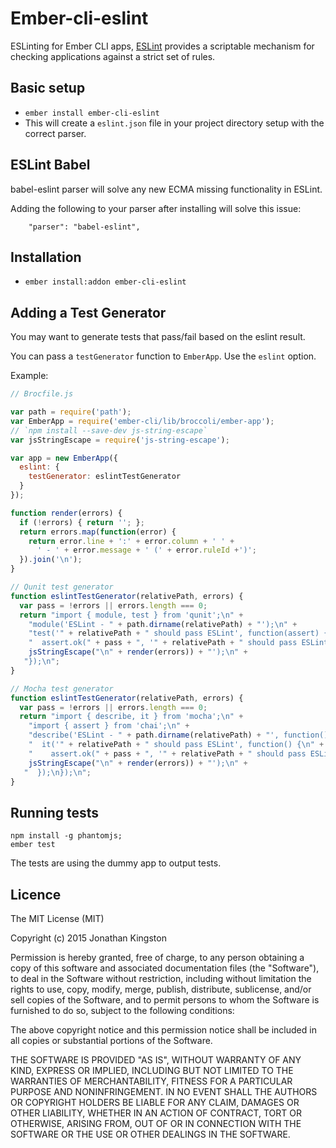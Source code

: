 # Ember-cli-eslint

ESLinting for Ember CLI apps, [ESLint](http://eslint.org/) provides a scriptable mechanism for checking applications against a strict set of rules.

## Basic setup

* `ember install ember-cli-eslint`
* This will create a `eslint.json` file in your project directory setup with the correct parser.

## ESLint Babel

babel-eslint parser will solve any new ECMA missing functionality in ESLint.

Adding the following to your parser after installing will solve this issue:
```
    "parser": "babel-eslint",
```

## Installation

* `ember install:addon ember-cli-eslint`

## Adding a Test Generator

You may want to generate tests that pass/fail based on the eslint result.

You can pass a `testGenerator` function to `EmberApp`. Use the `eslint` option.

Example:

```javascript
// Brocfile.js

var path = require('path');
var EmberApp = require('ember-cli/lib/broccoli/ember-app');
// `npm install --save-dev js-string-escape`
var jsStringEscape = require('js-string-escape');

var app = new EmberApp({
  eslint: {
    testGenerator: eslintTestGenerator
  }
});

function render(errors) {
  if (!errors) { return ''; };
  return errors.map(function(error) {
    return error.line + ':' + error.column + ' ' +
      ' - ' + error.message + ' (' + error.ruleId +')';
  }).join('\n');
}

// Qunit test generator
function eslintTestGenerator(relativePath, errors) {
  var pass = !errors || errors.length === 0;
  return "import { module, test } from 'qunit';\n" +
    "module('ESLint - " + path.dirname(relativePath) + "');\n" +
    "test('" + relativePath + " should pass ESLint', function(assert) {\n" +
    "  assert.ok(" + pass + ", '" + relativePath + " should pass ESLint." +
    jsStringEscape("\n" + render(errors)) + "');\n" +
   "});\n";
}

// Mocha test generator
function eslintTestGenerator(relativePath, errors) {
  var pass = !errors || errors.length === 0;
  return "import { describe, it } from 'mocha';\n" +
    "import { assert } from 'chai';\n" +
    "describe('ESLint - " + path.dirname(relativePath) + "', function() {\n" +
    "  it('" + relativePath + " should pass ESLint', function() {\n" +
    "    assert.ok(" + pass + ", '" + relativePath + " should pass ESLint." +
    jsStringEscape("\n" + render(errors)) + "');\n" +
   "  });\n});\n";
}

```

## Running tests

```
npm install -g phantomjs;
ember test
```

The tests are using the dummy app to output tests.

## Licence

The MIT License (MIT)

Copyright (c) 2015 Jonathan Kingston

Permission is hereby granted, free of charge, to any person obtaining a copy
of this software and associated documentation files (the "Software"), to deal
in the Software without restriction, including without limitation the rights
to use, copy, modify, merge, publish, distribute, sublicense, and/or sell
copies of the Software, and to permit persons to whom the Software is
furnished to do so, subject to the following conditions:

The above copyright notice and this permission notice shall be included in
all copies or substantial portions of the Software.

THE SOFTWARE IS PROVIDED "AS IS", WITHOUT WARRANTY OF ANY KIND, EXPRESS OR
IMPLIED, INCLUDING BUT NOT LIMITED TO THE WARRANTIES OF MERCHANTABILITY,
FITNESS FOR A PARTICULAR PURPOSE AND NONINFRINGEMENT. IN NO EVENT SHALL THE
AUTHORS OR COPYRIGHT HOLDERS BE LIABLE FOR ANY CLAIM, DAMAGES OR OTHER
LIABILITY, WHETHER IN AN ACTION OF CONTRACT, TORT OR OTHERWISE, ARISING FROM,
OUT OF OR IN CONNECTION WITH THE SOFTWARE OR THE USE OR OTHER DEALINGS IN
THE SOFTWARE.
